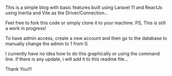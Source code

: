 This is a simple blog with basic features built using Laravel 11 and ReactJs using Inertia and Vite as the Driver/Connection...

Feel free to fork this code or simply clone it to your machine. PS, This is still a work in progress!

To have admin access, create a new account and then go to the database to manually change the admin to 1 from 0.

I currently have no idea how to do this graphically or using the command line. if there is any update, i will add it to this readme file...

Thank You!!!
